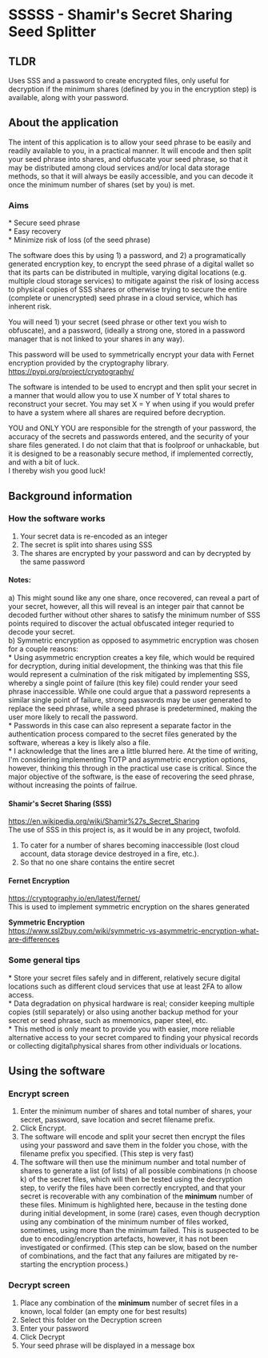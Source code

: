 # SSSSS - Shamir's Secret Sharing Seed Splitter  



## TLDR  
Uses SSS and a password to create encrypted files, only useful for decryption if the minimum shares (defined by you in the encryption step) is available, along with your password.  

## About the application  

The intent of this application is to allow your seed phrase to be easily and readily available to you, in a practical manner. It will encode and then split your seed phrase into shares, and obfuscate your seed phrase, so that it may be distributed among cloud services and/or local data storage methods, so that it will always be easily accessible, and you can decode it once the minimum number of shares (set by you) is met.  

### Aims  

\* Secure seed phrase  
\* Easy recovery  
\* Minimize risk of loss (of the seed phrase)  

The software does this by using 1) a password, and 2) a programatically generated encryption key, to encrypt the seed phrase of a digital wallet so that its parts can be distributed in multiple, varying digital locations (e.g. multiple cloud storage services) to mitigate against the risk of losing access to physical copies of SSS shares or otherwise trying to secure the entire (complete or unencrypted) seed phrase in a cloud service, which has inherent risk.  

You will need 1) your secret (seed phrase or other text you wish to obfuscate), and a password, (ideally a strong one, stored in a password manager that is not linked to your shares in any way).  

This password will be used to symmetrically encrypt your data with Fernet encryption provided by the cryptography library.  
https://pypi.org/project/cryptography/  

The software is intended to be used to encrypt and then split your secret in a manner that would allow you to use X number of Y total shares to reconstruct your secret. You may set X = Y when using if you would prefer to have a system where all shares are required before decryption.  

YOU and ONLY YOU are responsible for the strength of your password, the accuracy of the secrets and passwords entered, and the security of your share files generated. I do not claim that that is foolproof or unhackable, but it is designed to be a reasonably secure method, if implemented correctly, and with a bit of luck.  
I thereby wish you good luck!  

## Background information  

### How the software works  

1) Your secret data is re-encoded as an integer  
2) The secret is split into shares using SSS  
3) The shares are encrypted by your password and can by decrypted by the same password  

#### Notes:  

a) This might sound like any one share, once recovered, can reveal a part of your secret, however, all this will reveal is an integer pair that cannot be decoded further without other shares to satisfy the minimum number of SSS points required to discover the actual obfuscated integer requried to decode your secret.  
b) Symmetric encryption as opposed to asymmetric encryption was chosen for a couple reasons:  
\* Using asymmetric encryption creates a key file, which would be required for decryption, during initial development, the thinking was that this file would represent a culmination of the risk mitigated by implementing SSS, whereby a single point of failure (this key file) could render your seed phrase inaccessible. While one could argue that a password represents a similar single point of failure, strong passwords may be user generated to replace the seed phrase, while a seed phrase is predetermined, making the user more likely to recall the password.  
\* Passwords in this case can also represent a separate factor in the authentication process compared to the secret files generated by the software, whereas a key is likely also a file.  
\* I acknowledge that the lines are a little blurred here. At the time of writing, I'm considering implementing TOTP and asymmetric encryption options, however, thinking this through in the practical use case is critical. Since the major objective of the software, is the ease of recovering the seed phrase, without increasing the points of failrue.  

#### Shamir's Secret Sharing (SSS)  
https://en.wikipedia.org/wiki/Shamir%27s_Secret_Sharing  
The use of SSS in this project is, as it would be in any project, twofold.  
1) To cater for a number of shares becoming inaccessible (lost cloud account, data storage device destroyed in a fire, etc.).  
2) So that no one share contains the entire secret  

#### Fernet Encryption  
https://cryptography.io/en/latest/fernet/  
This is used to implement symmetric encryption on the shares generated  

**Symmetric Encryption**  
https://www.ssl2buy.com/wiki/symmetric-vs-asymmetric-encryption-what-are-differences  

### Some general tips  

\* Store your secret files safely and in different, relatively secure digital locations such as different cloud services that use at least 2FA to allow access.  
\* Data degradation on physical hardware is real; consider keeping multiple copies (still separately) or also using another backup method for your secret or seed phrase, such as mnemonics, paper steel, etc.  
\* This method is only meant to provide you with easier, more reliable alternative access to your secret compared to finding your physical records or collecting digital\physical shares from other individuals or locations.  

## Using the software  

### Encrypt screen  

1) Enter the minimum number of shares and total number of shares, your secret, password, save location and secret filename prefix.  
2) Click Encrypt.  
3) The software will encode and split your secret then encrypt the files using your password and save them in the folder you chose, with the filename prefix you specified. (This step is very fast)  
4) The software will then use the minimum number and total number of shares to generate a list (of lists) of all possible combinations (n choose k) of the secret files, which will then be tested using the decryption step, to verify the files have been correctly encrypted, and that your secret is recoverable with any combination of the **minimum** number of these files. Minimum is highlighted here, because in the testing done during initial development, in some (rare) cases, even though decryption using any combination of the minimum number of files worked, sometimes, using more than the minimum failed. This is suspected to be due to encoding/encryption artefacts, however, it has not been investigated or confirmed. (This step can be slow, based on the number of combinations, and the fact that any failures are mitigated by re-starting the encryption process.)  

### Decrypt screen  

1) Place any combination of the **minimum** number of secret files in a known, local folder (an empty one for best results)  
2) Select this folder on the Decryption screen  
3) Enter your password  
4) Click Decrypt  
5) Your seed phrase will be displayed in a message box  
